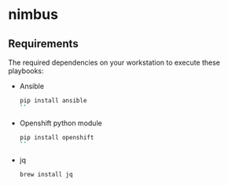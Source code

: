 # nimbus
## Requirements
The required dependencies on your workstation to execute these playbooks:
* Ansible
    ```bash
    pip install ansible
    ``
* Openshift python module
    ```bash
    pip install openshift
    ``
* jq
    ```bash
    brew install jq
    ```
